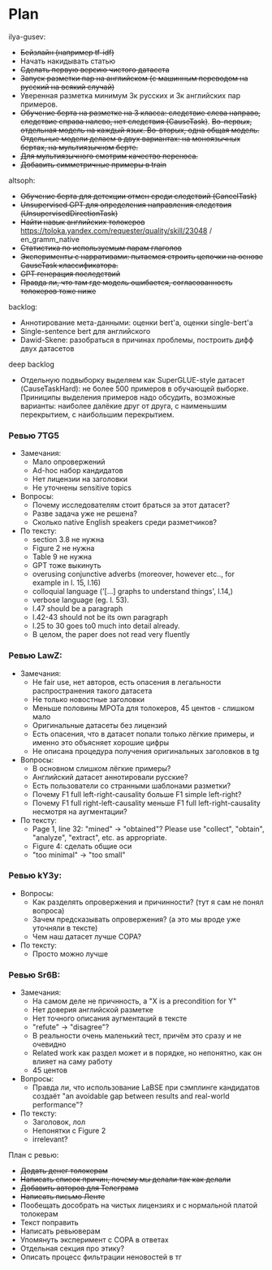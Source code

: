 # Plan

ilya-gusev:
- ~~Бейзлайн (например tf-idf)~~
- Начать накидывать статью
- ~~Сделать первую версию чистого датасета~~
- ~~Запуск разметки пар на английском (с машинным переводом на русский на всякий случай)~~
- Уверенная разметка минимум 3к русских и 3к английских пар примеров.
- ~~Обучение берта на разметке на 3 класса: следствие слева направо, следствие справа налево, нет следствия (CauseTask)~~. ~~Во-первых, отдельная модель на каждый язык. Во-вторых, одна общая модель. Отдельные модели делаем в двух вариантах: на моноязычных бертах, на мультиязычном берте.~~
- ~~Для мультиязычного смотрим качество переноса.~~
- ~~Добавить симметричные примеры в train~~


altsoph:
- ~~Обучение берта для детекции отмен среди следствий (CancelTask)~~
- ~~Unsupervised GPT для определения направления следствия (UnsupervisedDirectionTask)~~
- ~~Найти навык английских толокеров~~ https://toloka.yandex.com/requester/quality/skill/23048 / en_gramm_native
- ~~Статистика по используемым парам глаголов~~
- ~~Эксперименты с нарративами: пытаемся строить цепочки на основе CauseTask классификатора.~~
- ~~GPT генерация последствий~~
- ~~Правда ли, что там где модель ошибается, согласованность толокеров тоже ниже~~

backlog:
- Аннотирование мета-данными: оценки bert'а, оценки single-bert'а
- Single-sentence bert для английского
- Dawid-Skene: разобраться в причинах проблемы, построить дифф двух датасетов


deep backlog
- Отдельную подвыборку выделяем как SuperGLUE-style датасет (CauseTaskHard): не более 500 примеров в обучающей выборке. Приниципы выделения примеров надо обсудить, возможные варианты: наиболее далёкие друг от друга, с наименьшим перекрытием, с наибольшим перекрытием. 


### Ревью 7TG5
* Замечания:
  * Мало опровержений
  * Ad-hoc набор кандидатов
  * Нет лицензии на заголовки
  * Не уточнены sensitive topics
* Вопросы:
  * Почему исследователям стоит браться за этот датасет?
  * Разве задача уже не решена?
  * Сколько native English speakers среди разметчиков?
* По тексту:
  * section 3.8 не нужна
  * Figure 2 не нужна
  * Table 9 не нужна
  * GPT тоже выкинуть
  * overusing conjunctive adverbs (moreover, however etc.., for example in l. 15, l.16)
  * colloquial language ('[...] graphs to understand things', l.14,)
  * verbose language (eg. l. 53).
  * l.47 should be a paragraph
  * l.42-43 should not be its own paragraph
  * l.25 to 30 goes to0 much into detail already.
  * В целом, the paper does not read very fluently

### Ревью LawZ:
* Замечания:
  * Не fair use, нет авторов, есть опасения в легальности распространения такого датасета
  * Не только новостные заголовки
  * Меньше половины МРОТа для толокеров, 45 центов - слишком мало
  * Оригинальные датасеты без лицензий
  * Есть опасения, что в датасет попали только лёгкие примеры, и именно это объясняет хорошие цифры
  * Не описана процедура получения оригинальных заголовков в tg
* Вопросы:
  * В основном слишком лёгкие примеры?
  * Английский датасет аннотировали русские?
  * Есть пользователи со странными шаблонами разметки?
  * Почему F1 full left-right-causality больше F1 simple left-right?
  * Почему F1 full right-left-causality меньше F1 full left-right-causality несмотря на аугментации?
* По тексту:
  * Page 1, line 32: "mined" -> "obtained"? Please use "collect", "obtain", "analyze", "extract", etc. as appropriate.
  * Figure 4: сделать общие оси
  * "too minimal" -> "too small"

### Ревью kY3y:
* Вопросы:
  * Как разделять опровержения и причинности? (тут я сам не понял вопроса)
  * Зачем предсказывать опровержения? (а это мы вроде уже уточняли в тексте)
  * Чем наш датасет лучше COPA?
* По тексту:
  * Просто можно лучше

### Ревью Sr6B:
* Замечания:
  * На самом деле не причнность, а "X is a precondition for Y"
  * Нет доверия английской разметке
  * Нет точного описания аугментаций в тексте
  * "refute" -> "disagree"?
  * В реальности очень маленький тест, причём это сразу и не очевидно
  * Related work как раздел может и в порядке, но непонятно, как он влияет на саму работу
  * 45 центов
* Вопросы:
  * Правда ли, что использование LaBSE при сэмплинге кандидатов создаёт "an avoidable gap between results and real-world performance"?
* По тексту:
  * Заголовок, лол
  * Непонятки с Figure 2
  * irrelevant?


План с ревью:
* ~~Додать денег толокерам~~
* ~~Написать список причин, почему мы делали так как делали~~
* ~~Добавить авторов для Телеграма~~
* ~~Написать письмо Ленте~~
* Пообещать дособрать на чистых лицензиях и с нормальной платой толокерам
* Текст поправить
* Написать ревьюверам
* Упомянуть эксперимент с COPA в ответах
* Отдельная секция про этику?
* Описать процесс фильтрации неновостей в тг
